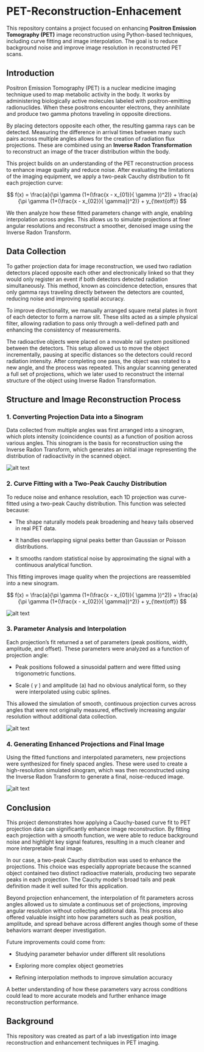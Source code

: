 # PET-Reconstruction-Enhacement

This repository contains a project focused on enhancing **Positron Emission Tomography (PET)** image reconstruction using Python-based techniques, including curve fitting and image interpolation. The goal is to reduce background noise and improve image resolution in reconstructed PET scans.

## Introduction

Positron Emission Tomography (PET) is a nuclear medicine imaging technique used to map metabolic activity in the body. It works by administering biologically active molecules labeled with positron-emitting radionuclides. When these positrons encounter electrons, they annihilate and produce two gamma photons traveling in opposite directions.

By placing detectors opposite each other, the resulting gamma rays can be detected. Measuring the difference in arrival times between many such pairs across multiple angles allows for the creation of radiation flux projections. These are combined using an **Inverse Radon Transformation** to reconstruct an image of the tracer distribution within the body.

This project builds on an understanding of the PET reconstruction process to enhance image quality and reduce noise. After evaluating the limitations of the imaging equipment, we apply a two-peak Cauchy distribution to fit each projection curve:

$$
f(x) = \frac{a}{\pi  \gamma (1+(\frac{x - x_{01}}{ \gamma })^2)} + \frac{a}{\pi  \gamma (1+(\frac{x - x_{02}}{ \gamma})^2)} + y_{\text{off}}
$$

We then analyze how these fitted parameters change with angle, enabling interpolation across angles. This allows us to simulate projections at finer angular resolutions and reconstruct a smoother, denoised image using the Inverse Radon Transform.

## Data Collection

 To gather projection data for image reconstruction, we used two radiation detectors placed opposite each other and electronically linked so that they would only register an event if both detectors detected radiation simultaneously. This method, known as coincidence detection, ensures that only gamma rays traveling directly between the detectors are counted, reducing noise and improving spatial accuracy.

To improve directionality, we manually arranged square metal plates in front of each detector to form a narrow slit. These slits acted as a simple physical filter, allowing radiation to pass only through a well-defined path and enhancing the consistency of measurements.

The radioactive objects were placed on a movable rail system positioned between the detectors. This setup allowed us to move the object incrementally, pausing at specific distances so the detectors could record radiation intensity. After completing one pass, the object was rotated to a new angle, and the process was repeated. This angular scanning generated a full set of projections, which we later used to reconstruct the internal structure of the object using Inverse Radon Transformation.

## Structure and Image Reconstruction Process


### 1. Converting Projection Data into a Sinogram

Data collected from multiple angles was first arranged into a sinogram, which plots intensity (coincidence counts) as a function of position across various angles. This sinogram is the basis for reconstruction using the Inverse Radon Transform, which generates an initial image representing the distribution of radioactivity in the scanned object.

![alt text](https://github.com/CamelSal/PET_Reconstruction-Enhacement/blob/master/figures/cauchy_distribution.png?raw=true)

### 2. Curve Fitting with a Two-Peak Cauchy Distribution
To reduce noise and enhance resolution, each 1D projection was curve-fitted using a two-peak Cauchy distribution. This function was selected because:

- The shape naturally models peak broadening and heavy tails observed in real PET data.

- It handles overlapping signal peaks better than Gaussian or Poisson distributions.

- It smooths random statistical noise by approximating the signal with a continuous analytical function.

This fitting improves image quality when the projections are reassembled into a new sinogram.

$$
f(x) = \frac{a}{\pi  \gamma (1+(\frac{x - x_{01}}{ \gamma })^2)} + \frac{a}{\pi  \gamma (1+(\frac{x - x_{02}}{ \gamma})^2)} + y_{\text{off}}
$$

![alt text](https://github.com/CamelSal/PET_Reconstruction-Enhacement/blob/master/figures/original.png?raw=true)
### 3. Parameter Analysis and Interpolation

Each projection’s fit returned a set of parameters (peak positions, width, amplitude, and offset). These parameters were analyzed as a function of projection angle:

- Peak positions followed a sinusoidal pattern and were fitted using trigonometric functions.

- Scale ( $\gamma$ ) and amplitude (a) had no obvious analytical form, so they were interpolated using cubic splines.

This allowed the simulation of smooth, continuous projection curves across angles that were not originally measured, effectively increasing angular resolution without additional data collection.

![alt text](https://github.com/CamelSal/PET_Reconstruction-Enhacement/blob/master/figures/parameter_interpolation.png?raw=true)

### 4. Generating Enhanced Projections and Final Image

Using the fitted functions and interpolated parameters, new projections were synthesized for finely spaced angles. These were used to create a high-resolution simulated sinogram, which was then reconstructed using the Inverse Radon Transform to generate a final, noise-reduced image.

![alt text](https://github.com/CamelSal/PET_Reconstruction-Enhacement/blob/master/figures/enhance.png?raw=true)

## Conclusion

This project demonstrates how applying a Cauchy-based curve fit to PET projection data can significantly enhance image reconstruction. By fitting each projection with a smooth function, we were able to reduce background noise and highlight key signal features, resulting in a much cleaner and more interpretable final image.

In our case, a two-peak Cauchy distribution was used to enhance the projections. This choice was especially appropriate because the scanned object contained two distinct radioactive materials, producing two separate peaks in each projection. The Cauchy model's broad tails and peak definition made it well suited for this application.

Beyond projection enhancement, the interpolation of fit parameters across angles allowed us to simulate a continuous set of projections, improving angular resolution without collecting additional data. This process also offered valuable insight into how parameters such as peak position, amplitude, and spread behave across different angles though some of these behaviors warrant deeper investigation.

Future improvements could come from:

- Studying parameter behavior under different slit resolutions

- Exploring more complex object geometries

- Refining interpolation methods to improve simulation accuracy

A better understanding of how these parameters vary across conditions could lead to more accurate models and further enhance image reconstruction performance.




## Background
This repository was created as part of a lab investigation into image reconstruction and enhancement techniques in PET imaging.